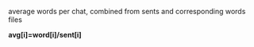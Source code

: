 average words per chat, combined from sents and corresponding words files

**avg[i]=word[i]/sent[i]**
